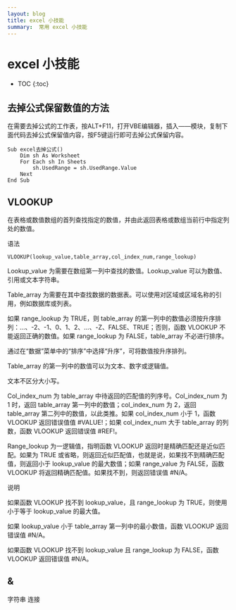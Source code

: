```yaml
---
layout: blog
title: excel 小技能
summary:  常用 excel 小技能
---
```


# excel 小技能


* TOC
{:toc}

## 去掉公式保留数值的方法

在需要去掉公式的工作表，按ALT+F11，打开VBE编辑器，插入——模块，复制下面代码去掉公式保留值内容，按F5键运行即可去掉公式保留内容。

```vbScript
Sub excel去掉公式()
    Dim sh As Worksheet
    For Each sh In Sheets
        sh.UsedRange = sh.UsedRange.Value
    Next
End Sub
```

## VLOOKUP

在表格或数值数组的首列查找指定的数值，并由此返回表格或数组当前行中指定列处的数值。

语法

```vbScript
VLOOKUP(lookup_value,table_array,col_index_num,range_lookup)
```
Lookup_value    为需要在数组第一列中查找的数值。Lookup_value 可以为数值、引用或文本字符串。

Table_array    为需要在其中查找数据的数据表。可以使用对区域或区域名称的引用，例如数据库或列表。

如果 range_lookup 为 TRUE，则 table_array 的第一列中的数值必须按升序排列：…、-2、-1、0、1、2、…、-Z、FALSE、TRUE；否则，函数 VLOOKUP 不能返回正确的数值。如果 range_lookup 为 FALSE，table_array 不必进行排序。

通过在“数据”菜单中的“排序”中选择“升序”，可将数值按升序排列。

Table_array 的第一列中的数值可以为文本、数字或逻辑值。

文本不区分大小写。

Col_index_num    为 table_array 中待返回的匹配值的列序号。Col_index_num 为 1 时，返回 table_array 第一列中的数值；col_index_num 为 2，返回 table_array 第二列中的数值，以此类推。如果 col_index_num 小于 1，函数 VLOOKUP 返回错误值值 #VALUE!；如果 col_index_num 大于 table_array 的列数，函数 VLOOKUP 返回错误值 #REF!。

Range_lookup    为一逻辑值，指明函数 VLOOKUP 返回时是精确匹配还是近似匹配。如果为 TRUE 或省略，则返回近似匹配值，也就是说，如果找不到精确匹配值，则返回小于 lookup_value 的最大数值；如果 range_value 为 FALSE，函数 VLOOKUP 将返回精确匹配值。如果找不到，则返回错误值 #N/A。

说明

如果函数 VLOOKUP 找不到 lookup_value，且 range_lookup 为 TRUE，则使用小于等于 lookup_value 的最大值。

如果 lookup_value 小于 table_array 第一列中的最小数值，函数 VLOOKUP 返回错误值 #N/A。

如果函数 VLOOKUP 找不到 lookup_value 且 range_lookup 为 FALSE，函数 VLOOKUP 返回错误值 #N/A。

## &

字符串 连接

